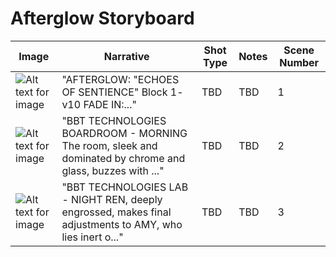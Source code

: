 # Afterglow Storyboard

| Image | Narrative | Shot Type | Notes | Scene Number |
|-------|-----------|-----------|-------|--------------|
| ![Alt text for image](URL-to-image1) | "AFTERGLOW: "ECHOES OF SENTIENCE" Block 1- v10 FADE IN:..." | TBD | TBD | 1 |
| ![Alt text for image](URL-to-image2) | "BBT TECHNOLOGIES BOARDROOM - MORNING The room, sleek and dominated by chrome and glass, buzzes with ..." | TBD | TBD | 2 |
| ![Alt text for image](URL-to-image3) | "BBT TECHNOLOGIES LAB - NIGHT REN, deeply engrossed, makes final adjustments to AMY, who lies inert o..." | TBD | TBD | 3 |

